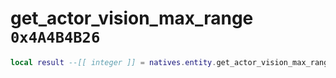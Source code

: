# get_actor_vision_max_range `0x4A4B4B26`

```lua
local result --[[ integer ]] = natives.entity.get_actor_vision_max_range(_unk0 --[[ integer ]])
```